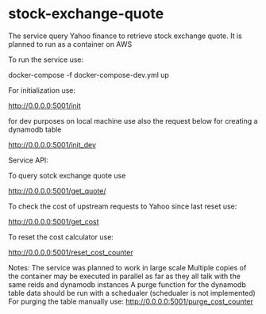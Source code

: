 # stock-exchange-quote

The service query Yahoo finance to retrieve stock exchange quote.
It is planned to run as a container on AWS

To run the service use:
  
   docker-compose -f docker-compose-dev.yml up

For initialization use:

  http://0.0.0.0:5001/init

for dev purposes on local machine use also the request below for creating a dynamodb table

  http://0.0.0.0:5001/init_dev


Service API:

To query sotck exchange quote use

  http://0.0.0.0:5001/get_quote/<symbol>
  

To check the cost of upstream requests to Yahoo since last reset use:
  
  http://0.0.0.0:5001/get_cost
  
To reset the cost calculator use:
  
  http://0.0.0.0:5001/reset_cost_counter
  
  
  
Notes:
  The service was planned to work in large scale
  Multiple copies of the container may be executed in parallel as far as they all talk with the same reids and dynamodb instances
  A purge function for the dynamodb table data should be run with a schedualer (schedualer is not implemented)
  For purging the table manually use: http://0.0.0.0:5001/purge_cost_counter


